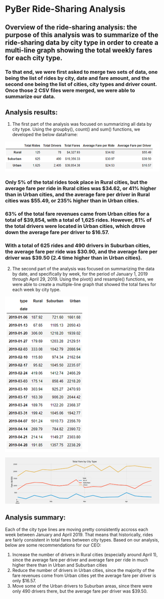 # PyBer Ride-Sharing Analysis


## **Overview of the ride-sharing analysis**: the purpose of this analysis was to summarize of the ride-sharing data by city type in order to create a multi-line graph showing the total weekly fares for each city type. 


### To that end, we were first asked to merge two sets of data, one being the list of rides by city, date and fare amount, and the second one being the list of cities, city types and driver count. Once those 2 CSV files were merged, we were able to summarize our data.

## **Analysis results**:

1. The first part of the analysis was focused on summarizing all data by city type. Using the groupby(), count() and sum() functions, we developed the below dataframe:

![Pyber summary](Analysis/pyber_summary_DF.png)

### Only 5% of the total rides took place in Rural cities, but the average fare per ride in Rural cities was $34.62, or 41% higher than in Urban cities, and the average fare per driver in Rural cities was $55.49, or 235% higher than in Urban cities.
### 63% of the total fare revenues came from Urban cities for a total of $39,854, with a total of 1,625 rides. However, 81% of the total drivers were located in Urban cities, which drove down the average fare per driver to $16.57. 
### With a total of 625 rides and 490 drivers in Suburban cities, the average fare per ride was $30.90, and the average fare per driver was $39.50 (2.4 time higher than in Urban cities). 

2. The second part of the analysis was focused on summarizing the data by date, and specifically by week, for the period of January 1, 2019 through April 29, 2019. Using the pivot() and resample() functions, we were able to create a multiple-line graph that showed the total fares for each week by city type.

![January to April Pyber summary](Analysis/Jan_Apr_pyber_summary.png)

![Graph Chart Pyber summary](Analysis/PyBer_fare_summary.png)

## **Analysis summary**:

Each of the city type lines are moving pretty consistently accross each week between January and April 2019. That means that historically, rides are fairly consistent in total fares between city types.
Based on our analysis, below are some recommendations for our CEO:
1. Increase the number of drivers in Rural cities (especially around April 1), since the average fare per driver and average fare per ride in much higher there than in Urban and Suburban cities
2. Reduce the number of drivers in Urban cities, since the majority of the fare revenues come from Urban cities yet the average fare per driver is only $16.57.
3. Move some of the Urban drivers to Suburban areas, since there were only 490 drivers there, but the average fare per driver was $39.50.

